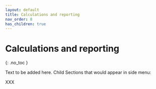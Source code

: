 ```yaml
---
layout: default
title: Calculations and reporting
nav_order: 8
has_children: true
---
```


# Calculations and reporting
{: .no_toc }

Text to be added here. Child Sections that would appear in side menu:

XXX



